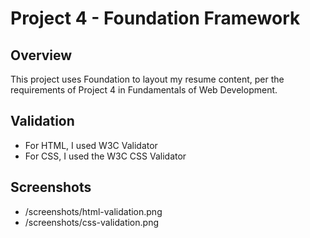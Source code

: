 # Project 4 - Foundation Framework

## Overview
This project uses Foundation to layout my resume content, per the requirements of Project 4 in Fundamentals of Web Development. 

## Validation
- For HTML, I used W3C Validator
- For CSS, I used the W3C CSS Validator

## Screenshots
- /screenshots/html-validation.png
- /screenshots/css-validation.png

